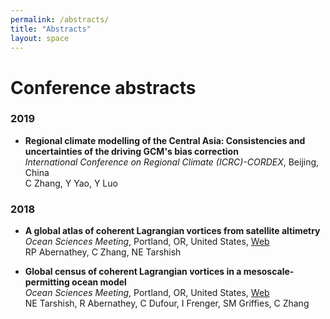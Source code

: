 ```yaml
---
permalink: /abstracts/
title: "Abstracts"
layout: space
---
```

# Conference abstracts

### 2019

*  **Regional climate modelling of the Central Asia: Consistencies and uncertainties of the driving GCM's bias correction**  
   *International Conference on Regional Climate (ICRC)-CORDEX*, Beijing, China  
   C Zhang, Y Yao, Y Luo

### 2018

*  **A global atlas of coherent Lagrangian vortices from satellite altimetry**  
   *Ocean Sciences Meeting*, Portland, OR, United States, [Web][w1]  
   RP Abernathey, C Zhang, NE Tarshish

   [w1]: https://agu.confex.com/agu/os18/preliminaryview.cgi/Paper320231.html
*  **Global census of coherent Lagrangian vortices in a mesoscale-permitting ocean model**  
   *Ocean Sciences Meeting*, Portland, OR, United States, [Web][w2]  
   NE Tarshish, R Abernathey, C Dufour, I Frenger, SM Griffies, C Zhang

   [w2]: https://agu.confex.com/agu/os18/preliminaryview.cgi/Paper321716.html
